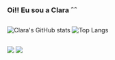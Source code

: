 ### Oi!! Eu sou a Clara ˆˆ

  ##
  
<div>

![Clara's GitHub stats](https://github-readme-stats.vercel.app/api?username=ClrFS&show_icons=true&theme=radical) 
![Top Langs](https://github-readme-stats.vercel.app/api/top-langs/?username=ClrFS&layout=pie)

</div>

  ##
 
<div> 
  <a href = "mailto:clarafloresdesouza@gmail.com"><img src="https://img.shields.io/badge/-Gmail-%23333?style=for-the-badge&logo=gmail&logoColor=white" target="_blank"></a>
  <a href="https://www.linkedin.com/in/clara-flores-de-souza-6421b2249/" target="_blank"><img src="https://img.shields.io/badge/-LinkedIn-%230077B5?style=for-the-badge&logo=linkedin&logoColor=white" target="_blank"></a> 
  
</div>
